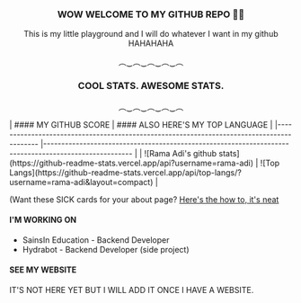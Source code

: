 <h3 align="center">WOW WELCOME TO MY GITHUB REPO 🤯🤯</h3>
<p align="center">This is my little playground and I will do whatever I want in my github HAHAHAHA</p>
<p align="center">︵‿︵‿︵‿︵‿︵</p>

<h3 align="center">COOL STATS. AWESOME STATS.</h3>
<p align="center">︵‿︵‿︵‿︵‿︵</p>
| #### MY GITHUB SCORE                                                                     	| #### ALSO HERE'S MY TOP LANGUAGE                                                                     	|
|------------------------------------------------------------------------------------------	|------------------------------------------------------------------------------------------------------	|
| ![Rama Adi's github stats](https://github-readme-stats.vercel.app/api?username=rama-adi) 	| ![Top Langs](https://github-readme-stats.vercel.app/api/top-langs/?username=rama-adi&layout=compact) 	|

(Want these SICK cards for your about page? [Here's the how to, it's neat](https://github.com/anuraghazra/github-readme-stats)


#### I'M WORKING ON
* SainsIn Education - Backend Developer
* Hydrabot - Backend Developer (side project)

#### SEE MY WEBSITE
IT'S NOT HERE YET BUT I WILL ADD IT ONCE I HAVE A WEBSITE.

<!--
**rama-adi/rama-adi** is a ✨ _special_ ✨ repository because its `README.md` (this file) appears on your GitHub profile.

Here are some ideas to get you started:

- 🔭 I’m currently working on ...
- 🌱 I’m currently learning ...
- 👯 I’m looking to collaborate on ...
- 🤔 I’m looking for help with ...
- 💬 Ask me about ...
- 📫 How to reach me: ...
- 😄 Pronouns: ...
- ⚡ Fun fact: ...
-->
